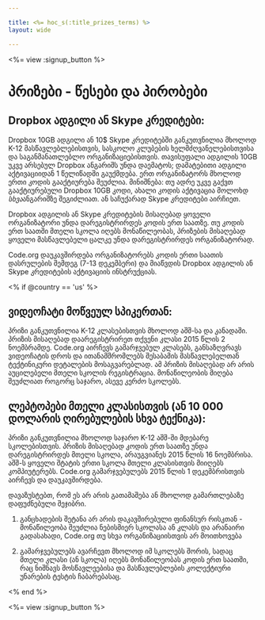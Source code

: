 ```yaml
---

title: <%= hoc_s(:title_prizes_terms) %>
layout: wide

---
```


<%= view :signup_button %>

# პრიზები - წესები და პირობები

## Dropbox ადგილი ან Skype კრედიტები:

Dropbox 10GB ადგილი ან 10$ Skype კრედიტებში განკუთვნილია მხოლოდ K-12 მასწავლებლებისთვის, სასკოლო კლუბების ხელმძღვანელებისთვისა და საგანმანათლებლო ორგანიზაციებისთვის. თავისუფალი ადგილის 10GB უკვე არსებულ Dropbox ანგარიშს უნდა დაემატოს; დამატებითი ადგილი აქტივაციიდან 1 წელიწადში გაუქმდება. ერთ ორგანიზატორს მხოლოდ ერთი კოდის გააქტიურება შეუძლია. მინიშნება: თუ ადრე უკვე გაქვთ გააქტიურებული Dropbox 10GB კოდი, ახალი კოდის აქტივაცია მოლოხდ *სხვა*ანგარიშზე შეგიძლიათ. ან საჩუქარად Skype კრედიტები აირჩიეთ.

Dropbox ადგილის ან Skype კრედიტების მისაღებად ყოველი ორგანიზატორი უნდა დარეგისტრირდეს კოდის ერთ საათზე. თუ კოდის ერთ საათში მთელი სკოლა იღებს მონაწილეობას, პრიზების მისაღებად ყოველი მასწავლებელი ცალკე უნდა დარეგისტრირდეს ორგანიზატორად.

Code.org დაუკავშირდება ორგანიზატორებს კოდის ერთი საათის დასრულების შემდეგ (7-13 დეკემბერი) და მიაწვდის Dropbox ადგილის ან Skype კრედიტების აქტივაციის ინსტრუქციას.

<% if @country == 'us' %>

## ვიდეოჩატი მოწვეულ სპიკერთან:

პრიზი განკუთვნილია K-12 კლასებისთვის მხოლოდ აშშ-სა და კანადაში. პრიზის მისაღებად დაარეგისტრირეთ თქვენი კლასი 2015 წლის 2 ნოემბრამდე. Code.org აირჩევს გამარჯვებულ კლასებს, განსაზღვრავს ვიდეოჩატის დროს და ითანამშრომლებს შესაბამის მასწავლებელთან ტექტინიკური დეტალების მოსაგვარებლად. ამ პრიზის მისაღებად არ არის აუცილებელი მთელი სკოლის რეგისტრაცია. მონაწილეობის მიღება შეუძლიათ როგორც საჯარო, ასევე კერძო სკოლებს.

## ლეპტოპები მთელი კლასისთვის (ან 10 000 დოლარის ღირებულების სხვა ტექნიკა):

პრიზი განკუთვნილია მხოლოდ საჯარო K-12 აშშ-ში მდებარე სკოლებისთვის. პრიზის მისაღებად კოდის ერთ საათზე უნდა დარეგისტრირდეს მთელი სკოლა, არაუგვიანეს 2015 წლის 16 ნოემბრისა. აშშ-ს ყოველი შტატის ერთი სკოლა მთელი კლასისთვის მიიღებს კომპიუტერებს. Code.org გამარჯვებულებს 2015 წლის 1 დეკემბრისთვის აირჩევს და დაუკავშირდება.

დავაზუსტებთ, რომ ეს არ არის გათამაშება ან მხოლოდ გამართლებაზე დაფუძნებული შეჯიბრი.

1) განცხადების შეტანა არ არის დაკავშირებული ფინანსურ რისკთან - მონაწილეობა შეუძლია ნებისმიერ სკოლასა ან კლასს და არანაირი გადასახადი, Code.org თუ სხვა ორგანიზაციისთვის არ მოითხოვება

2) გამარჯვებულებს ავარჩევთ მხოლოდ იმ სკოლებს შორის, სადაც მთელი კლასი (ან სკოლა) იღებს მონაწილეობას კოდის ერთ საათში, რაც ნიშნავს მოსწავლეებისა და მასწავლებლების კოლექტიური უნარების ტესტის ჩაბარებასაც.

<% end %>

<%= view :signup_button %>